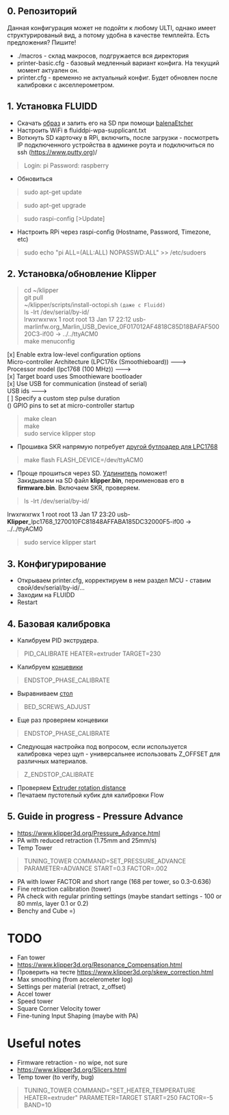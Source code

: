 ## 0. Репозиторий
Данная конфигурация может не подойти к любому ULTI, однако имеет структурированый вид, а потому удобна в качестве темплейта.
Eсть предложения? Пишите!
- ./macros - склад макросов, подгружается вся директория
- printer-basic.cfg - базовый медленный вариант конфига. На текущий момент актуален он.
- printer.cfg - временно не актуальный конфиг. Будет обновлен после калибровки с акселлерометром.

## 1. Установка FLUIDD
- Скачать [образ](https://github.com/cadriel/FluiddPI) и залить его на SD при помощи [balenaEtcher](https://www.balena.io/etcher/)
- Настроить WiFi в fluiddpi-wpa-supplicant.txt
- Воткнуть SD карточку в RPi, включить, после загрузки - посмотреть IP подключенного устройства в админке роута и подключиться по ssh (https://www.putty.org)/
>Login: pi Password: raspberry
- Обновиться
>sudo apt-get update

>sudo apt-get upgrade

>sudo raspi-config [>Update]
- Настроить RPi через raspi-config (Hostname, Password, Timezone, etc)

>sudo echo "pi ALL=(ALL:ALL) NOPASSWD:ALL" >> /etc/sudoers


## 2. Установка/обновление Klipper
>cd ~/klipper  
>git pull  
>~/klipper/scripts/install-octopi.sh `(даже с Fluidd)`   
>ls -lrt /dev/serial/by-id/  
lrwxrwxrwx 1 root root 13 Jan 17 22:12 usb-marlinfw.org_Marlin_USB_Device_0F017012AF4818C85D18BAFAF50020C3-if00 -> ../../ttyACM0  
>make menuconfig  

[x] Enable extra low-level configuration options  
    Micro-controller Architecture (LPC176x (Smoothieboard))  --->  
    Processor model (lpc1768 (100 MHz))  --->  
[x] Target board uses Smoothieware bootloader  
[x] Use USB for communication (instead of serial)  
    USB ids  --->  
[ ] Specify a custom step pulse duration  
()  GPIO pins to set at micro-controller startup  

>make clean  
>make  
>sudo service klipper stop  

- Прошивка SKR напрямую потребует [другой бутлоадер для LPC1768](http://smoothieware.org/flashing-the-bootloader)  
>make flash FLASH_DEVICE=/dev/ttyACM0    
- Проще прошиться через SD. [Удлинитель](https://habr.com/ru/post/206394/) поможет!  
Закидываем на SD файл **klipper.bin**, переименовав его в **firmware.bin**. Включаем SKR, проверяем.  
>ls -lrt /dev/serial/by-id/  

lrwxrwxrwx 1 root root 13 Jan 17 23:20 usb-**Klipper**_lpc1768_1270010FC81848AFFABA185DC32000F5-if00 -> ../../ttyACM0  
>sudo service klipper start  

## 3. Конфигурирование
- Открываем printer.cfg, корректируем в нем раздел MCU - ставим свой/dev/serial/by-id/...
- Заходим на FLUIDD
- Restart

## 4. Базовая калибровка
- Калибруем PID экструдера. 
>PID_CALIBRATE HEATER=extruder TARGET=230
- Калибруем [концевики](https://www.klipper3d.org/Endstop_Phase.html)
>ENDSTOP_PHASE_CALIBRATE 
- Выравниваем [стол](https://www.klipper3d.org/Manual_Level.html)
>BED_SCREWS_ADJUST
- Еще раз проверяем концевики
>ENDSTOP_PHASE_CALIBRATE 
- Следующая настройка под вопросом, если используется калибровка через щуп - универсальнее использовать Z_OFFSET для различных материалов.
>Z_ENDSTOP_CALIBRATE
- Проверяем [Extruder rotation distance](https://www.klipper3d.org/Rotation_Distance.html)
- Печатаем пустотелый кубик для калибровки Flow



## 5. Guide in progress - Pressure Advance
- https://www.klipper3d.org/Pressure_Advance.html
- PA with reduced retraction (1.75mm and 25mm/s)
- Temp Tower 
>TUNING_TOWER COMMAND=SET_PRESSURE_ADVANCE PARAMETER=ADVANCE START=0.3 FACTOR=.002
- PA with lower FACTOR and short range (168 per tower, so 0.3-0.636)
- Fine retraction calibration (tower)
- PA check with regular printing settings (maybe standart settings - 100 or 80 mm\s, layer 0.1 or 0.2)
- Benchy and Cube =)

# TODO
- Fan tower
- https://www.klipper3d.org/Resonance_Compensation.html
- Проверить на тесте https://www.klipper3d.org/skew_correction.html
- Max smoothing (from accelerometer log)
- Settings per material (retract, z_offset)
- Accel tower
- Speed tower
- Square Corner Velocity tower
- Fine-tuning Input Shaping (maybe with PA)

# Useful notes
- Firmware retraction - no wipe, not sure
- https://www.klipper3d.org/Slicers.html
- Temp tower (to verify, bug)
>TUNING_TOWER COMMAND="SET_HEATER_TEMPERATURE HEATER=extruder" PARAMETER=TARGET START=250 FACTOR=-5 BAND=10
